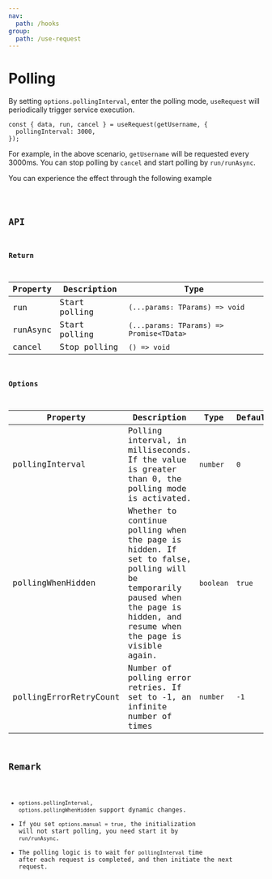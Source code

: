 ```yaml
---
nav:
  path: /hooks
group:
  path: /use-request
---
```


# Polling

By setting `options.pollingInterval`, enter the polling mode, `useRequest` will periodically trigger service execution.

```tsx | pure
const { data, run, cancel } = useRequest(getUsername, {
  pollingInterval: 3000,
});
```

For example, in the above scenario, `getUsername` will be requested every 3000ms. You can stop polling by `cancel` and start polling by `run/runAsync`.

You can experience the effect through the following example

<code src="./demo/polling.tsx" />

## API

### Return

| Property | Description   | Type                                     |
|----------|---------------|------------------------------------------|
| run      | Start polling | `(...params: TParams) => void`           |
| runAsync | Start polling | `(...params: TParams) => Promise<TData>` |
| cancel   | Stop polling  | `() => void`                             |

### Options

| Property          | Description                                                                                                                                                                 | Type      | Default |
|-------------------|-----------------------------------------------------------------------------------------------------------------------------------------------------------------------------|-----------|---------|
| pollingInterval   | Polling interval, in milliseconds. If the value is greater than 0, the polling mode is activated.                                                                           | `number`  | `0`     |
| pollingWhenHidden | Whether to continue polling when the page is hidden. If set to false, polling will be temporarily paused when the page is hidden, and resume when the page is visible again. | `boolean` | `true`  |
| pollingErrorRetryCount | Number of polling error retries. If set to -1, an infinite number of times | `number` | `-1` |

## Remark

* `options.pollingInterval`, `options.pollingWhenHidden` support dynamic changes.
* If you set `options.manual = true`, the initialization will not start polling, you need start it by `run/runAsync`.
* The polling logic is to wait for `pollingInterval` time after each request is completed, and then initiate the next request.

